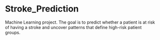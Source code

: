 # Stroke_Prediction
Machine Learning project.  The  goal is to predict whether a patient is at risk of having a stroke and uncover patterns that  define high-risk patient groups.
